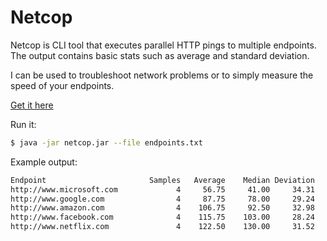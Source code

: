 # Netcop

Netcop is CLI tool that executes parallel HTTP pings to multiple endpoints. The output contains basic stats such as average and standard deviation.

I can be used to troubleshoot network problems or to simply measure the speed of your endpoints.

[Get it here](https://github.com/daviduvalle/netcop/blob/master/out/netcop.jar)

Run it:
```sh
$ java -jar netcop.jar --file endpoints.txt
```

Example output:
```sh
Endpoint                       Samples   Average    Median Deviation
http://www.microsoft.com             4     56.75     41.00     34.31
http://www.google.com                4     87.75     78.00     29.24
http://www.amazon.com                4    106.75     92.50     32.98
http://www.facebook.com              4    115.75    103.00     28.24
http://www.netflix.com               4    122.50    130.00     31.52
```

